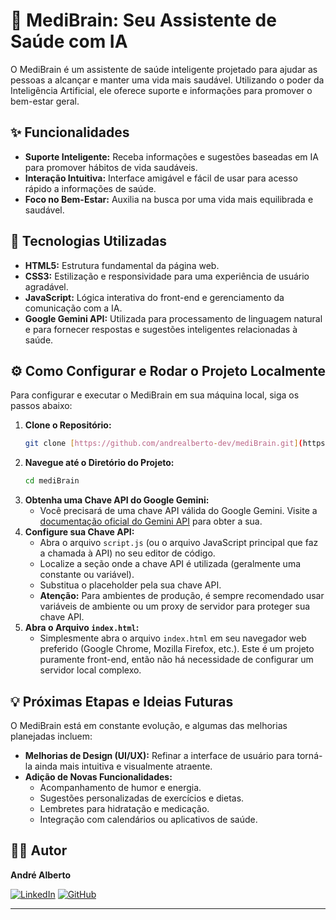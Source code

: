 # 🧠 MediBrain: Seu Assistente de Saúde com IA

O MediBrain é um assistente de saúde inteligente projetado para ajudar as pessoas a alcançar e manter uma vida mais saudável. Utilizando o poder da Inteligência Artificial, ele oferece suporte e informações para promover o bem-estar geral.

## ✨ Funcionalidades

* **Suporte Inteligente:** Receba informações e sugestões baseadas em IA para promover hábitos de vida saudáveis.
* **Interação Intuitiva:** Interface amigável e fácil de usar para acesso rápido a informações de saúde.
* **Foco no Bem-Estar:** Auxilia na busca por uma vida mais equilibrada e saudável.

## 🚀 Tecnologias Utilizadas

* **HTML5:** Estrutura fundamental da página web.
* **CSS3:** Estilização e responsividade para uma experiência de usuário agradável.
* **JavaScript:** Lógica interativa do front-end e gerenciamento da comunicação com a IA.
* **Google Gemini API:** Utilizada para processamento de linguagem natural e para fornecer respostas e sugestões inteligentes relacionadas à saúde.

## ⚙️ Como Configurar e Rodar o Projeto Localmente

Para configurar e executar o MediBrain em sua máquina local, siga os passos abaixo:

1.  **Clone o Repositório:**
    ```bash
    git clone [https://github.com/andrealberto-dev/mediBrain.git](https://github.com/andrealberto-dev/mediBrain.git)
    ```
2.  **Navegue até o Diretório do Projeto:**
    ```bash
    cd mediBrain
    ```
3.  **Obtenha uma Chave API do Google Gemini:**
    * Você precisará de uma chave API válida do Google Gemini. Visite a [documentação oficial do Gemini API](https://ai.google.dev/tutorials/python_quickstart) para obter a sua.
4.  **Configure sua Chave API:**
    * Abra o arquivo `script.js` (ou o arquivo JavaScript principal que faz a chamada à API) no seu editor de código.
    * Localize a seção onde a chave API é utilizada (geralmente uma constante ou variável).
    * Substitua o placeholder pela sua chave API.
    * **Atenção:** Para ambientes de produção, é sempre recomendado usar variáveis de ambiente ou um proxy de servidor para proteger sua chave API.
5.  **Abra o Arquivo `index.html`:**
    * Simplesmente abra o arquivo `index.html` em seu navegador web preferido (Google Chrome, Mozilla Firefox, etc.). Este é um projeto puramente front-end, então não há necessidade de configurar um servidor local complexo.

## 💡 Próximas Etapas e Ideias Futuras

O MediBrain está em constante evolução, e algumas das melhorias planejadas incluem:

* **Melhorias de Design (UI/UX):** Refinar a interface de usuário para torná-la ainda mais intuitiva e visualmente atraente.
* **Adição de Novas Funcionalidades:**
    * Acompanhamento de humor e energia.
    * Sugestões personalizadas de exercícios e dietas.
    * Lembretes para hidratação e medicação.
    * Integração com calendários ou aplicativos de saúde.

## 👨‍💻 Autor

**André Alberto**

[![LinkedIn](https://img.shields.io/badge/LinkedIn-0077B5?style=for-the-badge&logo=linkedin&logoColor=white)](https://www.linkedin.com/in/andré-alberto-267107370/)
[![GitHub](https://img.shields.io/badge/GitHub-100000?style=for-the-badge&logo=github&logoColor=white)](https://github.com/andrealberto-dev)

---